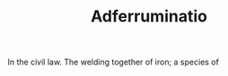 ---
title: Adferruminatio
permalink: "/definitions/adferruminatio.html"
body: In the civil law. The welding together of iron; a species of
published_at: '2018-07-07'
layout: post
---